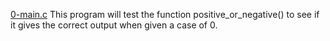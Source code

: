 [0-main.c](./0-main.c)
This program will test the function positive_or_negative() to see if it gives the correct output when given a case of 0.



